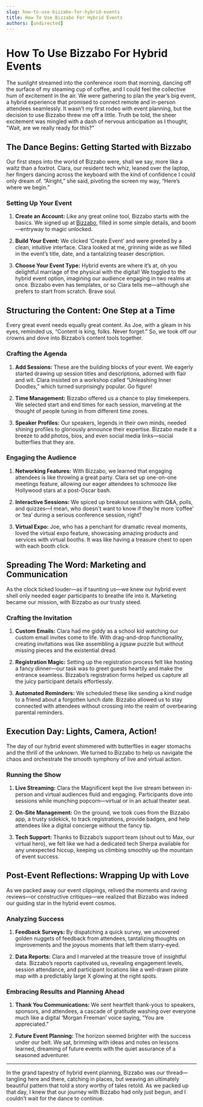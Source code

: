 ```yaml
---
slug: how-to-use-bizzabo-for-hybrid-events
title: How To Use Bizzabo For Hybrid Events
authors: [undirected]
---
```



# How To Use Bizzabo For Hybrid Events

The sunlight streamed into the conference room that morning, dancing off the surface of my steaming cup of coffee, and I could feel the collective hum of excitement in the air. We were gathering to plan the year’s big event, a hybrid experience that promised to connect remote and in-person attendees seamlessly. It wasn’t my first rodeo with event planning, but the decision to use Bizzabo threw me off a little. Truth be told, the sheer excitement was mingled with a dash of nervous anticipation as I thought, "Wait, are we really ready for this?"

## The Dance Begins: Getting Started with Bizzabo

Our first steps into the world of Bizzabo were, shall we say, more like a waltz than a foxtrot. Clara, our resident tech whiz, leaned over the laptop, her fingers dancing across the keyboard with the kind of confidence I could only dream of. “Alright,” she said, pivoting the screen my way, “Here’s where we begin.”

### Setting Up Your Event

1. **Create an Account:** Like any great online tool, Bizzabo starts with the basics. We signed up at [Bizzabo](https://www.bizzabo.com), filled in some simple details, and boom—entryway to magic unlocked.

2. **Build Your Event:** We clicked ‘Create Event’ and were greeted by a clean, intuitive interface. Clara looked at me, grinning wide as we filled in the event’s title, date, and a tantalizing teaser description.

3. **Choose Your Event Type:** Hybrid events are where it’s at, oh you delightful marriage of the physical with the digital! We toggled to the hybrid event option, imagining our audience engaging in two realms at once. Bizzabo even has templates, or so Clara tells me—although she prefers to start from scratch. Brave soul.

## Structuring the Content: One Step at a Time

Every great event needs equally great content. As Joe, with a gleam in his eyes, reminded us, “Content is king, folks. Never forget.” So, we took off our crowns and dove into Bizzabo’s content tools together.

### Crafting the Agenda

1. **Add Sessions:** These are the building blocks of your event. We eagerly started drawing up session titles and descriptions, adorned with flair and wit. Clara insisted on a workshop called “Unleashing Inner Doodles,” which turned surprisingly popular. Go figure!

2. **Time Management:** Bizzabo offered us a chance to play timekeepers. We selected start and end times for each session, marveling at the thought of people tuning in from different time zones.

3. **Speaker Profiles:** Our speakers, legends in their own minds, needed shining profiles to gloriously announce their expertise. Bizzabo made it a breeze to add photos, bios, and even social media links—social butterflies that they are. 

### Engaging the Audience

1. **Networking Features:** With Bizzabo, we learned that engaging attendees is like throwing a great party. Clara set up one-on-one meetings feature, allowing our eager attendees to schmooze like Hollywood stars at a post-Oscar bash.

2. **Interactive Sessions:** We spiced up breakout sessions with Q&A, polls, and quizzes—I mean, who doesn't want to know if they’re more ‘coffee’ or ‘tea’ during a serious conference session, right?

3. **Virtual Expo:** Joe, who has a penchant for dramatic reveal moments, loved the virtual expo feature, showcasing amazing products and services with virtual booths. It was like having a treasure chest to open with each booth click.

## Spreading The Word: Marketing and Communication

As the clock ticked louder—as if taunting us—we knew our hybrid event shell only needed eager participants to breathe life into it. Marketing became our mission, with Bizzabo as our trusty steed.

### Crafting the Invitation

1. **Custom Emails:** Clara had me giddy as a school kid watching our custom email invites come to life. With drag-and-drop functionality, creating invitations was like assembling a jigsaw puzzle but without missing pieces and the existential dread.

2. **Registration Magic:** Setting up the registration process felt like hosting a fancy dinner—our task was to greet guests heartily and make the entrance seamless. Bizzabo’s registration forms helped us capture all the juicy participant details effortlessly.

3. **Automated Reminders:** We scheduled these like sending a kind nudge to a friend about a forgotten lunch date. Bizzabo allowed us to stay connected with attendees without crossing into the realm of overbearing parental reminders.

## Execution Day: Lights, Camera, Action!

The day of our hybrid event shimmered with butterflies in eager stomachs and the thrill of the unknown. We turned to Bizzabo to help us navigate the chaos and orchestrate the smooth symphony of live and virtual action.

### Running the Show

1. **Live Streaming:** Clara the Magnificent kept the live stream between in-person and virtual audiences fluid and engaging. Participants dove into sessions while munching popcorn—virtual or in an actual theater seat.

2. **On-Site Management:** On the ground, we took cues from the Bizzabo app, a trusty sidekick, to track registrations, provide badges, and help attendees like a digital concierge without the fancy tip.

3. **Tech Support:** Thanks to Bizzabo’s support team (shout out to Max, our virtual hero), we felt like we had a dedicated tech Sherpa available for any unexpected hiccup, keeping us climbing smoothly up the mountain of event success.

## Post-Event Reflections: Wrapping Up with Love

As we packed away our event clippings, relived the moments and raving reviews—or constructive critiques—we realized that Bizzabo was indeed our guiding star in the hybrid event cosmos. 

### Analyzing Success

1. **Feedback Surveys:** By dispatching a quick survey, we uncovered golden nuggets of feedback from attendees, tantalizing thoughts on improvements and the joyous moments that left them starry-eyed.

2. **Data Reports:** Clara and I marveled at the treasure trove of insightful data. Bizzabo’s reports captivated us, revealing engagement levels, session attendance, and participant locations like a well-drawn pirate map with a predictably large X glowing at the right spots.

### Embracing Results and Planning Ahead

1. **Thank You Communications:** We sent heartfelt thank-yous to speakers, sponsors, and attendees, a cascade of gratitude washing over everyone much like a digital ‘Morgan Freeman’ voice saying, “You are appreciated.”

2. **Future Event Planning:** The horizon seemed brighter with the success under our belt. We sat, brimming with ideas and notes on lessons learned, dreaming of future events with the quiet assurance of a seasoned adventurer.

---

In the grand tapestry of hybrid event planning, Bizzabo was our thread—tangling here and there, catching in places, but weaving an ultimately beautiful pattern that told a story worthy of tales retold. As we packed up that day, I knew that our journey with Bizzabo had only just begun, and I couldn’t wait for the dance to continue.